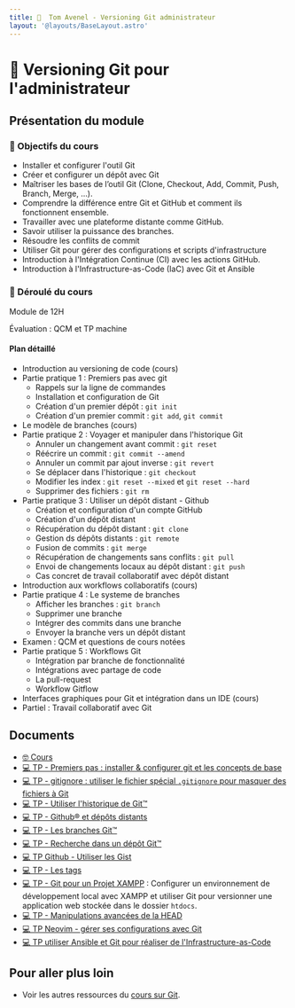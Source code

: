 ```yaml
---
title:   Tom Avenel - Versioning Git administrateur
layout: '@layouts/BaseLayout.astro'
---
```


#  Versioning Git pour l'administrateur

## Présentation du module

### 🎯 Objectifs du cours

- Installer et configurer l'outil Git
- Créer et configurer un dépôt avec Git
- Maîtriser les bases de l’outil Git (Clone, Checkout, Add, Commit, Push, Branch, Merge, ...).
- Comprendre la différence entre Git et GitHub et comment ils fonctionnent ensemble.
- Travailler avec une plateforme distante comme GitHub.
- Savoir utiliser la puissance des branches.
- Résoudre les conflits de commit
- Utiliser Git pour gérer des configurations et scripts d'infrastructure
- Introduction à l'Intégration Continue (CI) avec les actions GitHub.
- Introduction à l'Infrastructure-as-Code (IaC) avec Git et Ansible

### 📅 Déroulé du cours

Module de 12H

Évaluation : QCM et TP machine

#### Plan détaillé

- Introduction au versioning de code (cours)
- Partie pratique 1 : Premiers pas avec git
  + Rappels sur la ligne de commandes
  + Installation et configuration de Git
  + Création d'un premier dépôt : `git init`
  + Création d'un premier commit : `git add`, `git commit`
- Le modèle de branches (cours)
- Partie pratique 2 : Voyager et manipuler dans l'historique Git
  + Annuler un changement avant commit : `git reset`
  + Réécrire un commit : `git commit --amend`
  + Annuler un commit par ajout inverse : `git revert`
  + Se déplacer dans l'historique : `git checkout`
  + Modifier les index : `git reset --mixed` et `git reset --hard`
  + Supprimer des fichiers : `git rm`
- Partie pratique 3 : Utiliser un dépôt distant - Github
  + Création et configuration d'un compte GitHub
  + Création d'un dépôt distant
  + Récupération du dépôt distant : `git clone`
  + Gestion ds dépôts distants : `git remote`
  + Fusion de commits : `git merge`
  + Récupération de changements sans conflits : `git pull`
  + Envoi de changements locaux au dépôt distant : `git push`
  + Cas concret de travail collaboratif avec dépôt distant
- Introduction aux workflows collaboratifs (cours)
- Partie pratique 4 : Le systeme de branches
  + Afficher les branches : `git branch`
  + Supprimer une branche
  + Intégrer des commits dans une branche
  + Envoyer la branche vers un dépôt distant
- Examen : QCM et questions de cours notées
- Partie pratique 5 : Workflows Git
  + Intégration par branche de fonctionnalité
  + Intégrations avec partage de code
  + La pull-request
  + Workflow Gitflow
- Interfaces graphiques pour Git et intégration dans un IDE (cours)
- Partiel : Travail collaboratif avec Git

## Documents

- [🤓 Cours](/cours/git/cours)
- [💻 TP - Premiers pas : installer & configurer git et les concepts de base](/cours/git/git-tp-commit)
- [💻 TP - gitignore : utiliser le fichier spécial `.gitignore` pour masquer des fichiers à Git](/cours/git/git-tp-gitignore)
- [💻 TP - Utiliser l'historique de Git™](/cours/git/git-tp-historique)
- [💻 TP - Github® et dépôts distants](/cours/git/git-tp-github)
- [💻 TP - Les branches Git™](/cours/git/git-tp-branches)
- [💻 TP - Recherche dans un dépôt Git™](/cours/git/git-tp-grep)
- [💻 TP Github - Utiliser les Gist](/cours/git/git-tp-github-gist)
- [💻 TP - Les tags](/cours/git/git-tp-tags)
- [💻 TP - Git pour un Projet XAMPP](/cours/git/git-tp-xampp) : Configurer un environnement de développement local avec XAMPP et utiliser Git pour versionner une application web stockée dans le dossier `htdocs`.
- [💻 TP - Manipulations avancées de la HEAD](/cours/git/git-tp-deplacer-head-avance)
- [💻 TP Neovim - gérer ses configurations avec Git](/cours/git/git-tp-iac-nvim)
- [💻 TP utiliser Ansible et Git pour réaliser de l'Infrastructure-as-Code](/cours/git/git-tp-ansible)

## Pour aller plus loin

- Voir les autres ressources du [cours sur Git](/cours/git).

